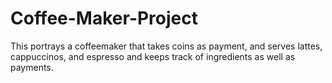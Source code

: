# Coffee-Maker-Project
This portrays a coffeemaker that takes coins as payment, and serves lattes, cappuccinos, and espresso and keeps track of ingredients as well as payments.
